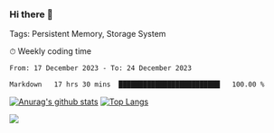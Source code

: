 ### Hi there 👋

Tags: Persistent Memory, Storage System

<!--

[![Anurag's github stats](https://github-readme-stats.vercel.app/api?username=wwyf)](https://github.com/anuraghazra/github-readme-stats)

[![Anurag's github stats](https://github-readme-stats.vercel.app/api?username=wwyf&count_private=true)](https://github.com/anuraghazra/github-readme-stats)


[![Top Langs](https://github-readme-stats.vercel.app/api/top-langs/?username=wwyf&count_private=true&&hide=jupyter%20notebook,html)](https://github.com/anuraghazra/github-readme-stats)



-->


⏱ Weekly coding time

<!--START_SECTION:waka-->

```txt
From: 17 December 2023 - To: 24 December 2023

Markdown   17 hrs 30 mins  █████████████████████████   100.00 %
```

<!--END_SECTION:waka-->



[![Anurag's github stats](https://github-readme-stats.vercel.app/api?username=wwyf&count_private=true&show_icons=true&hide_border=true)](https://github.com/anuraghazra/github-readme-stats) [![Top Langs](https://github-readme-stats.vercel.app/api/top-langs/?username=wwyf&count_private=true&hide=jupyter%20notebook,html,OpenEdge%20ABL&langs_count=10&layout=compact&hide_border=true)](https://github.com/anuraghazra/github-readme-stats)

<!--

[![willianrod's wakatime stats](https://github-readme-stats.vercel.app/api/wakatime?username=wwyf)](https://github.com/anuraghazra/github-readme-stats)


-->

![](https://hit.yhype.me/github/profile?user_id=23121291)
